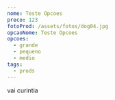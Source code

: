 ```yaml
---
nome: Teste Opcoes
preco: 123
fotoProd: /assets/fotos/dog04.jpg
opcaoNome: Teste Opcoes
opcoes:
  - grande
  - pequeno
  - medio
tags:
  - prods
---
```

vai curintia